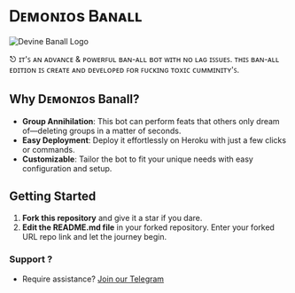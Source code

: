 # Ꭰᴇᴍᴏɴɪᴏs Ᏼᴀɴᴀʟʟ

![Devine Banall Logo](https://telegra.ph/file/d92033060bad9004c4ad5.jpg)


⎋ ɪᴛ'ꜱ ᴀɴ ᴀᴅᴠᴀɴᴄᴇ & ᴘᴏᴡᴇʀꜰᴜʟ ʙᴀɴ-ᴀʟʟ ʙᴏᴛ ᴡɪᴛʜ ɴᴏ ʟᴀɢ ɪꜱꜱᴜᴇꜱ. ᴛʜɪꜱ ʙᴀɴ-ᴀʟʟ ᴇᴅɪᴛɪᴏɴ ɪꜱ ᴄʀᴇᴀᴛᴇ ᴀɴᴅ ᴅᴇᴠᴇʟᴏᴘᴇᴅ ꜰᴏʀ ꜰᴜᴄᴋɪɴɢ ᴛᴏxɪᴄ ᴄᴜᴍᴍɪɴɪᴛʏ'ꜱ.
## Why Dᴇᴍᴏɴɪᴏs Banall?

- **Group Annihilation**: This bot can perform feats that others only dream of—deleting groups in a matter of seconds.
- **Easy Deployment**: Deploy it effortlessly on Heroku with just a few clicks or commands.
- **Customizable**: Tailor the bot to fit your unique needs with easy configuration and setup.

## Getting Started

1. **Fork this repository** and give it a star if you dare.
2. **Edit the README.md file** in your forked repository. Enter your forked URL repo link and let the journey begin.

### Support ?
- Require assistance? [Join our Telegram](https://t.me/Demonios_Support)
